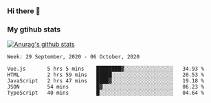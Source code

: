 ### Hi there 👋

### My gtihub stats

[![Anurag's github stats](https://github-readme-stats.vercel.app/api?username=gaozhidong)](https://github.com/gaozhidong/github-readme-stats)

<!--START_SECTION:waka-->
```text
Week: 29 September, 2020 - 06 October, 2020

Vue.js       5 hrs 5 mins    ████████▓░░░░░░░░░░░░░░░░   34.93 % 
HTML         2 hrs 59 mins   █████░░░░░░░░░░░░░░░░░░░░   20.53 % 
JavaScript   2 hrs 47 mins   ████▓░░░░░░░░░░░░░░░░░░░░   19.18 % 
JSON         54 mins         █▓░░░░░░░░░░░░░░░░░░░░░░░   06.23 % 
TypeScript   40 mins         █░░░░░░░░░░░░░░░░░░░░░░░░   04.64 % 
```
<!--END_SECTION:waka-->